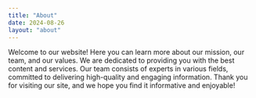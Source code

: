 ```yaml
---
title: "About"
date: 2024-08-26
layout: "about"
---
```


Welcome to our website! Here you can learn more about our mission, our team, and our values. We are dedicated to providing you with the best content and services. Our team consists of experts in various fields, committed to delivering high-quality and engaging information. Thank you for visiting our site, and we hope you find it informative and enjoyable!
